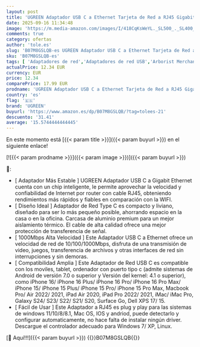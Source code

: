 ```yaml
---
layout: post
title: 'UGREEN Adaptador USB C a Ethernet Tarjeta de Red a RJ45 Gigabit 1000Mbps Adapter Type-C LAN Compatible con iPhone 16 Plus Pro MAX 15 iPad Pro Galaxy S24 S23 S22 Xiaomi 13 Macbook Pro Air iMac Pro'
date: 2025-09-16 11:34:48
image: 'https://m.media-amazon.com/images/I/418CqKsWeYL._SL500_._SL400_.jpg'
comments: true
category: ofertas
author: 'tole.es'
slug: 'B07M8GSLQB-es UGREEN Adaptador USB C a Ethernet Tarjeta de Red a RJ45...'
sku: 'B07M8GSLQB-es'
tags: [ 'Adaptadores de red','Adaptadores de red USB','Arborist Merchandising Root','Bricolaje y herramientas','Coupons','Dispositivos de red','Informática','Self Service','Special Features Stores','f8a41b96-6bb6-4d7d-bb5b-67f8fcd7c327_0','f8a41b96-6bb6-4d7d-bb5b-67f8fcd7c327_7001','ipad','iphone','ugreen','🇪🇸', ]
actualPrice: 12.34 EUR
currency: EUR
price: 12.34
comparePrice: 17.99 EUR
prodname: 'UGREEN Adaptador USB C a Ethernet Tarjeta de Red a RJ45 Gigabit 1000Mbps Adapter Type-C LAN Compatible con iPhone 16 Plus Pro MAX 15 iPad Pro Galaxy S24 S23 S22 Xiaomi 13 Macbook Pro Air iMac Pro'
country: 'es'
flag: '🇪🇸'
brand: 'UGREEN'
buyurl: 'https://www.amazon.es/dp/B07M8GSLQB/?tag=tolees-21'
descuento: '31.41'
average: '15.5744444444445'
---
```


En este momento está [{{< param title >}}]({{< param buyurl >}}) en el siguiente enlace!

[![{{< param prodname >}}]({{< param image >}})]({{< param buyurl >}})

🔎:

- [ Adaptador Más Estable ] UGREEN Adaptador USB C a Gigabit Ethernet cuenta con un chip inteligente, le permite aprovechar la velocidad y confiabilidad de Internet por router con cable RJ45, obteniendo rendimientos más rápidos y fiables en comparación con la WIFI.
- [ Diseño Ideal ] Adaptador de Red Type C es compacto y liviano, diseñado para ser lo más pequeño posible, ahorrando espacio en la casa o en la oficina. Carcasa de aluminio premium para un mejor aislamiento térmico. El cable de alta calidad ofrece una mejor protección de transferencia de señal.
- [ 1000Mbps Alta Velocidad ] Este Adaptador USB C a Ethernet ofrece un velocidad de red de 10/100/1000Mbps, disfruta de una transmisión de video, juegos, transferencia de archivos y otras interfaces de red sin interrupciones y sin demoras.
- [ Compatibilidad Amplia ] Este Adaptador de Red USB C es compatible con los moviles, tablet, ordenador con puerto tipo c (admite sistemas de Android de versión 7.0 o superior y Versión del kernel: 4.1 o superior), como iPhone 16/ iPhone 16 Plus/ iPhone 16 Pro/ iPhone 16 Pro Max/ iPhone 15/ iPhone 15 Plus/ iPhone 15 Pro/ iPhone 15 Pro Max, Macbook Pro/ Air 2022/ 2021, iPad Air 2020, iPad Pro 2022/ 2021, iMac/ iMac Pro, Galaxy S24/ S23/ S22/ S21/ S20, Surface Go, Dell XPS 17/ 15.
- [ Fácil de Usar ] Este Adaptador a RJ45 es plug y play para las sistemas de windows 11/10/8/8.1, Mac OS, IOS y andriod, puede detectarlo y configurar automaticamente, no hace falta de instalar ningún driver. Descargue el controlador adecuado para Windows 7/ XP, Linux.

[🛒 Aquí!!!]({{< param buyurl >}})
{{<world>}}B07M8GSLQB{{</world>}}
